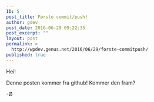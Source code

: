 ```yaml
---
ID: 5
post_title: Første commit/push!
author: gdev
post_date: 2016-06-29 09:22:35
post_excerpt: ""
layout: post
permalink: >
  http://wpdev.genus.net/2016/06/29/forste-commitpush/
published: true
---
```

Hei!

Denne posten kommer fra github! Kommer den fram?

-Ø